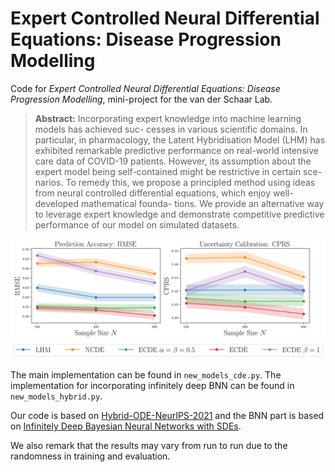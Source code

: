 # Expert Controlled Neural Differential Equations: Disease Progression Modelling  

Code for *Expert Controlled Neural Differential Equations: Disease Progression Modelling*, mini-project for the van der Schaar Lab.  

> **Abstract:** Incorporating expert knowledge into machine learning models has achieved suc-
cesses in various scientific domains. In particular, in pharmacology, the Latent
Hybridisation Model (LHM) has exhibited remarkable predictive performance on
real-world intensive care data of COVID-19 patients. However, its assumption
about the expert model being self-contained might be restrictive in certain sce-
narios. To remedy this, we propose a principled method using ideas from neural
controlled differential equations, which enjoy well-developed mathematical founda-
tions. We provide an alternative way to leverage expert knowledge and demonstrate
competitive predictive performance of our model on simulated datasets.


<!-- figure   -->
<p align="center">
  <img src="figures/results.png" width="800" />
</p>

The main implementation can be found in `new_models_cde.py`. The implementation for incorporating infinitely deep BNN can be found in `new_models_hybrid.py`. 

Our code is based on [Hybrid-ODE-NeurIPS-2021](https://github.com/vanderschaarlab/Hybrid-ODE-NeurIPS-2021) and the BNN part is based on [Infinitely Deep Bayesian Neural Networks with SDEs](https://github.com/xwinxu/bayeSDE). 

We also remark that the results may vary from run to run due to the randomness in training and evaluation.